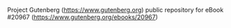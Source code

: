 Project Gutenberg (https://www.gutenberg.org) public repository for eBook #20967 (https://www.gutenberg.org/ebooks/20967)
